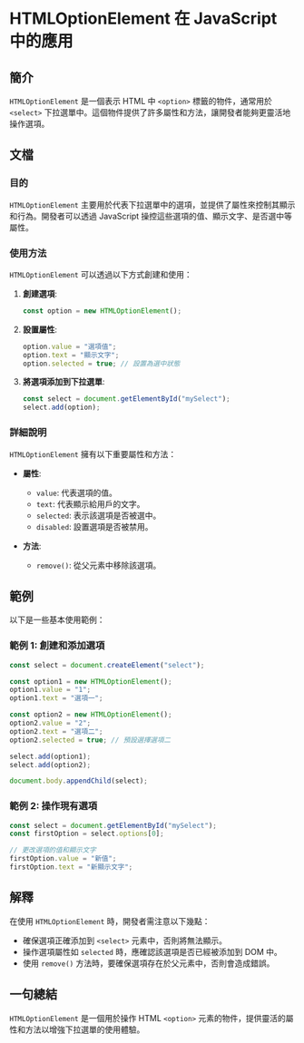 <!--
Meta Description: # HTMLOptionElement 在 JavaScript 中的應用 ## 簡介 `HTMLOptionElement` 是一個表示 HTML 中 `<option>` 標籤的物件，通常用於 `<select>` 下拉選單中。這個物件提供了許多屬性和方法，讓開發者能夠更靈活地操作選項。 ## ...
Meta Keywords: select, htmloptionelement, javascript, option, const
-->

# HTMLOptionElement 在 JavaScript 中的應用

## 簡介
`HTMLOptionElement` 是一個表示 HTML 中 `<option>` 標籤的物件，通常用於 `<select>` 下拉選單中。這個物件提供了許多屬性和方法，讓開發者能夠更靈活地操作選項。

## 文檔
### 目的
`HTMLOptionElement` 主要用於代表下拉選單中的選項，並提供了屬性來控制其顯示和行為。開發者可以透過 JavaScript 操控這些選項的值、顯示文字、是否選中等屬性。

### 使用方法
`HTMLOptionElement` 可以透過以下方式創建和使用：

1. **創建選項**:
   ```javascript
   const option = new HTMLOptionElement();
   ```

2. **設置屬性**:
   ```javascript
   option.value = "選項值";
   option.text = "顯示文字";
   option.selected = true; // 設置為選中狀態
   ```

3. **將選項添加到下拉選單**:
   ```javascript
   const select = document.getElementById("mySelect");
   select.add(option);
   ```

### 詳細說明
`HTMLOptionElement` 擁有以下重要屬性和方法：

- **屬性**:
  - `value`: 代表選項的值。
  - `text`: 代表顯示給用戶的文字。
  - `selected`: 表示該選項是否被選中。
  - `disabled`: 設置選項是否被禁用。

- **方法**:
  - `remove()`: 從父元素中移除該選項。

## 範例
以下是一些基本使用範例：

### 範例 1: 創建和添加選項
```javascript
const select = document.createElement("select");

const option1 = new HTMLOptionElement();
option1.value = "1";
option1.text = "選項一";

const option2 = new HTMLOptionElement();
option2.value = "2";
option2.text = "選項二";
option2.selected = true; // 預設選擇選項二

select.add(option1);
select.add(option2);

document.body.appendChild(select);
```

### 範例 2: 操作現有選項
```javascript
const select = document.getElementById("mySelect");
const firstOption = select.options[0];

// 更改選項的值和顯示文字
firstOption.value = "新值";
firstOption.text = "新顯示文字";
```

## 解釋
在使用 `HTMLOptionElement` 時，開發者需注意以下幾點：

- 確保選項正確添加到 `<select>` 元素中，否則將無法顯示。
- 操作選項屬性如 `selected` 時，應確認該選項是否已經被添加到 DOM 中。
- 使用 `remove()` 方法時，要確保選項存在於父元素中，否則會造成錯誤。

## 一句總結
`HTMLOptionElement` 是一個用於操作 HTML `<option>` 元素的物件，提供靈活的屬性和方法以增強下拉選單的使用體驗。